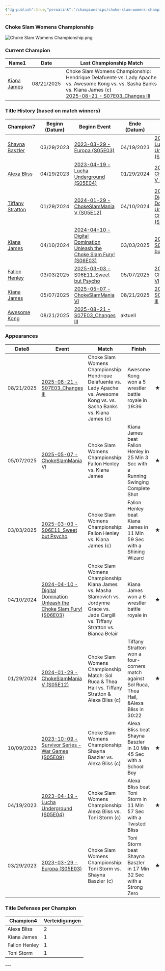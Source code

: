 ```yaml
---
{"dg-publish":true,"permalink":"/championships/choke-slam-womens-championship/","noteIcon":"","created":"2024-11-28T10:11:08.014+01:00"}
---
```


### Choke Slam Womens Championship
![Choke Slam Womens Championship.png](/img/user/z_Images/Choke%20Slam%20Womens%20Championship.png)
<h3><span>Current Champion</span></h3><div><table class="dataview table-view-table"><thead class="table-view-thead"><tr class="table-view-tr-header"><th class="table-view-th"><span>Name</span><span class="dataview small-text">1</span></th><th class="table-view-th"><span>Date</span></th><th class="table-view-th"><span>Last Championship Match</span></th></tr></thead><tbody class="table-view-tbody"><tr><td><span><a data-href="Kiana James" href="Kiana James" class="internal-link" target="_blank" rel="noopener nofollow">Kiana James</a></span></td><td>08/21/2025</td><td><span>Choke Slam Womens Championship: Hendrique Delafuente vs. Lady Apache vs. Awesome Kong vs. vs. Sasha Banks vs. Kiana James (c)<br>
<a data-href="2025-08-21 - S07E03_Changes III" href="2025-08-21 - S07E03_Changes III" class="internal-link" target="_blank" rel="noopener nofollow">2025-08-21 - S07E03_Changes III</a></span></td></tr></tbody></table></div>

<h3><span>Title History (based on match winners)</span></h3><div><table class="dataview table-view-table"><thead class="table-view-thead"><tr class="table-view-tr-header"><th class="table-view-th"><span>Champion</span><span class="dataview small-text">7</span></th><th class="table-view-th"><span>Beginn (Datum)</span></th><th class="table-view-th"><span>Beginn Event</span></th><th class="table-view-th"><span>Ende (Datum)</span></th><th class="table-view-th"><span>Ende Event</span></th><th class="table-view-th"><span>Dauer (Tage)</span></th><th class="table-view-th"><span>Titelverteidigungen</span></th><th class="table-view-th"><span>Aktuell</span></th></tr></thead><tbody class="table-view-tbody"><tr><td><span><a data-href="Shayna Baszler" href="Shayna Baszler" class="internal-link" target="_blank" rel="noopener nofollow">Shayna Baszler</a></span></td><td>03/29/2023</td><td><span><a data-href="2023-03-29 - Europa (S05E03)" href="2023-03-29 - Europa (S05E03)" class="internal-link" target="_blank" rel="noopener nofollow">2023-03-29 - Europa (S05E03)</a></span></td><td>04/19/2023</td><td><span><a data-href="2023-04-19 - Lucha Underground (S05E04)" href="2023-04-19 - Lucha Underground (S05E04)" class="internal-link" target="_blank" rel="noopener nofollow">2023-04-19 - Lucha Underground (S05E04)</a></span></td><td>21</td><td>0</td><td><span></span></td></tr><tr><td><span><a data-href="Alexa Bliss" href="Alexa Bliss" class="internal-link" target="_blank" rel="noopener nofollow">Alexa Bliss</a></span></td><td>04/19/2023</td><td><span><a data-href="2023-04-19 - Lucha Underground (S05E04)" href="2023-04-19 - Lucha Underground (S05E04)" class="internal-link" target="_blank" rel="noopener nofollow">2023-04-19 - Lucha Underground (S05E04)</a></span></td><td>01/29/2024</td><td><span><a data-href="2024-01-29 - ChokeSlamMania V (S05E12)" href="2024-01-29 - ChokeSlamMania V (S05E12)" class="internal-link" target="_blank" rel="noopener nofollow">2024-01-29 - ChokeSlamMania V (S05E12)</a></span></td><td>285</td><td>1</td><td><span></span></td></tr><tr><td><span><a data-href="Tiffany Stratton" href="Tiffany Stratton" class="internal-link" target="_blank" rel="noopener nofollow">Tiffany Stratton</a></span></td><td>01/29/2024</td><td><span><a data-href="2024-01-29 - ChokeSlamMania V (S05E12)" href="2024-01-29 - ChokeSlamMania V (S05E12)" class="internal-link" target="_blank" rel="noopener nofollow">2024-01-29 - ChokeSlamMania V (S05E12)</a></span></td><td>04/10/2024</td><td><span><a data-href="2024-04-10 - Digital Domination  Unleash the Choke Slam Fury! (S06E03)" href="2024-04-10 - Digital Domination  Unleash the Choke Slam Fury! (S06E03)" class="internal-link" target="_blank" rel="noopener nofollow">2024-04-10 - Digital Domination  Unleash the Choke Slam Fury! (S06E03)</a></span></td><td>72</td><td>0</td><td><span></span></td></tr><tr><td><span><a data-href="Kiana James" href="Kiana James" class="internal-link" target="_blank" rel="noopener nofollow">Kiana James</a></span></td><td>04/10/2024</td><td><span><a data-href="2024-04-10 - Digital Domination  Unleash the Choke Slam Fury! (S06E03)" href="2024-04-10 - Digital Domination  Unleash the Choke Slam Fury! (S06E03)" class="internal-link" target="_blank" rel="noopener nofollow">2024-04-10 - Digital Domination  Unleash the Choke Slam Fury! (S06E03)</a></span></td><td>03/03/2025</td><td><span><a data-href="2025-03-03 - S06E11_Sweet but Psycho" href="2025-03-03 - S06E11_Sweet but Psycho" class="internal-link" target="_blank" rel="noopener nofollow">2025-03-03 - S06E11_Sweet but Psycho</a></span></td><td>327</td><td>0</td><td><span></span></td></tr><tr><td><span><a data-href="Fallon Henley" href="Fallon Henley" class="internal-link" target="_blank" rel="noopener nofollow">Fallon Henley</a></span></td><td>03/03/2025</td><td><span><a data-href="2025-03-03 - S06E11_Sweet but Psycho" href="2025-03-03 - S06E11_Sweet but Psycho" class="internal-link" target="_blank" rel="noopener nofollow">2025-03-03 - S06E11_Sweet but Psycho</a></span></td><td>05/07/2025</td><td><span><a data-href="2025-05-07 - ChokeSlamMania VI" href="2025-05-07 - ChokeSlamMania VI" class="internal-link" target="_blank" rel="noopener nofollow">2025-05-07 - ChokeSlamMania VI</a></span></td><td>65</td><td>0</td><td><span></span></td></tr><tr><td><span><a data-href="Kiana James" href="Kiana James" class="internal-link" target="_blank" rel="noopener nofollow">Kiana James</a></span></td><td>05/07/2025</td><td><span><a data-href="2025-05-07 - ChokeSlamMania VI" href="2025-05-07 - ChokeSlamMania VI" class="internal-link" target="_blank" rel="noopener nofollow">2025-05-07 - ChokeSlamMania VI</a></span></td><td>08/21/2025</td><td><span><a data-href="2025-08-21 - S07E03_Changes III" href="2025-08-21 - S07E03_Changes III" class="internal-link" target="_blank" rel="noopener nofollow">2025-08-21 - S07E03_Changes III</a></span></td><td>106</td><td>0</td><td><span></span></td></tr><tr><td><span><a data-href="Awesome Kong" href="Awesome Kong" class="internal-link" target="_blank" rel="noopener nofollow">Awesome Kong</a></span></td><td>08/21/2025</td><td><span><a data-href="2025-08-21 - S07E03_Changes III" href="2025-08-21 - S07E03_Changes III" class="internal-link" target="_blank" rel="noopener nofollow">2025-08-21 - S07E03_Changes III</a></span></td><td><span>aktuell</span></td><td><span></span></td><td>9</td><td>0</td><td><span>✔️</span></td></tr></tbody></table></div>

<h3><span>Appearances</span></h3><div><table class="dataview table-view-table"><thead class="table-view-thead"><tr class="table-view-tr-header"><th class="table-view-th"><span>Date</span><span class="dataview small-text">8</span></th><th class="table-view-th"><span>Event</span></th><th class="table-view-th"><span>Match</span></th><th class="table-view-th"><span>Finish</span></th><th class="table-view-th"><span>Rating</span></th><th class="table-view-th"><span>Score</span></th><th class="table-view-th"><span>Time</span></th></tr></thead><tbody class="table-view-tbody"><tr><td>08/21/2025</td><td><span><a data-href="2025-08-21 - S07E03_Changes III" href="2025-08-21 - S07E03_Changes III" class="internal-link" target="_blank" rel="noopener nofollow">2025-08-21 - S07E03_Changes III</a></span></td><td><span>Choke Slam Womens Championship: Hendrique Delafuente vs. Lady Apache vs. Awesome Kong vs. vs. Sasha Banks vs. Kiana James (c)</span></td><td><span>Awesome Kong won a 5 wrestler battle royale in  19:36</span></td><td><span>★★★★1/2</span></td><td>94</td><td><span>19:36</span></td></tr><tr><td>05/07/2025</td><td><span><a data-href="2025-05-07 - ChokeSlamMania VI" href="2025-05-07 - ChokeSlamMania VI" class="internal-link" target="_blank" rel="noopener nofollow">2025-05-07 - ChokeSlamMania VI</a></span></td><td><span>Choke Slam Womens Championship: Fallon Henley vs. Kiana James</span></td><td><span>Kiana James beat Fallon Henley in 25 Min 3 Sec with a Running Swinging Complete Shot</span></td><td><span>★★★★</span></td><td>85</td><td><span>25:03</span></td></tr><tr><td>03/03/2025</td><td><span><a data-href="2025-03-03 - S06E11_Sweet but Psycho" href="2025-03-03 - S06E11_Sweet but Psycho" class="internal-link" target="_blank" rel="noopener nofollow">2025-03-03 - S06E11_Sweet but Psycho</a></span></td><td><span>Choke Slam Womens Championship: Fallon Henley vs. Kiana James (c)</span></td><td><span>Fallon Henley beat Kiana James in 11 Min 59 Sec with a Shining Wizard</span></td><td><span>★★★1/4</span></td><td>73</td><td><span>11:59</span></td></tr><tr><td>04/10/2024</td><td><span><a data-href="2024-04-10 - Digital Domination  Unleash the Choke Slam Fury! (S06E03)" href="2024-04-10 - Digital Domination  Unleash the Choke Slam Fury! (S06E03)" class="internal-link" target="_blank" rel="noopener nofollow">2024-04-10 - Digital Domination  Unleash the Choke Slam Fury! (S06E03)</a></span></td><td><span>Choke Slam Womens Championship: Kiana James vs. Masha Slamovich vs. Jordynne Grace vs. Jade Cargill vs. Tiffany Stratton vs. Bianca Belair</span></td><td><span>Kiana James won a 6 wrestler battle royale in</span></td><td><span>★★★★★</span></td><td>103</td><td><span>52:28</span></td></tr><tr><td>01/29/2024</td><td><span><a data-href="2024-01-29 - ChokeSlamMania V (S05E12)" href="2024-01-29 - ChokeSlamMania V (S05E12)" class="internal-link" target="_blank" rel="noopener nofollow">2024-01-29 - ChokeSlamMania V (S05E12)</a></span></td><td><span>Choke Slam Womens Championship Match: Sol Ruca &amp; Thea Hail vs. Tiffany Stratton &amp; Alexa Bliss (c)</span></td><td><span>Tiffany Stratton won a four-corners match against Sol Ruca, Thea Hail, &amp;Alexa Bliss in  30:22</span></td><td><span>★★★★1/2</span></td><td>94</td><td><span>30:22</span></td></tr><tr><td>10/09/2023</td><td><span><a data-href="2023-10-09 - Survivor Series - War Games (S05E09)" href="2023-10-09 - Survivor Series - War Games (S05E09)" class="internal-link" target="_blank" rel="noopener nofollow">2023-10-09 - Survivor Series - War Games (S05E09)</a></span></td><td><span>Choke Slam Womens Championship: Shayna Baszler vs. Alexa Bliss (c)</span></td><td><span>Alexa Bliss beat Shayna Baszler in 10 Min 45 Sec with a School Boy</span></td><td><span>★★1/2</span></td><td>67</td><td><span>10:45</span></td></tr><tr><td>04/19/2023</td><td><span><a data-href="2023-04-19 - Lucha Underground (S05E04)" href="2023-04-19 - Lucha Underground (S05E04)" class="internal-link" target="_blank" rel="noopener nofollow">2023-04-19 - Lucha Underground (S05E04)</a></span></td><td><span>Choke Slam Womens Championship: Alexa Bliss vs. Toni Storm (c)</span></td><td><span>Alexa Bliss beat Toni Storm in 11 Min 57 Sec with a Twisted Bliss</span></td><td><span>★★★</span></td><td>71</td><td><span>11:57</span></td></tr><tr><td>03/29/2023</td><td><span><a data-href="2023-03-29 - Europa (S05E03)" href="2023-03-29 - Europa (S05E03)" class="internal-link" target="_blank" rel="noopener nofollow">2023-03-29 - Europa (S05E03)</a></span></td><td><span>Choke Slam Womens Championship: Toni Storm vs. Shayna Baszler (c)</span></td><td><span>Toni Storm beat Shayna Baszler in 17 Min 32 Sec with a Strong Zero</span></td><td><span>★★★★1/4</span></td><td>90</td><td><span>17:32</span></td></tr></tbody></table></div>

<h3><span>Title Defenses per Champion</span></h3><div><table class="dataview table-view-table"><thead class="table-view-thead"><tr class="table-view-tr-header"><th class="table-view-th"><span>Champion</span><span class="dataview small-text">4</span></th><th class="table-view-th"><span>Verteidigungen</span></th></tr></thead><tbody class="table-view-tbody"><tr><td><span>Alexa Bliss</span></td><td>2</td></tr><tr><td><span>Kiana James</span></td><td>1</td></tr><tr><td><span>Fallon Henley</span></td><td>1</td></tr><tr><td><span>Toni Storm</span></td><td>1</td></tr></tbody></table></div>
---